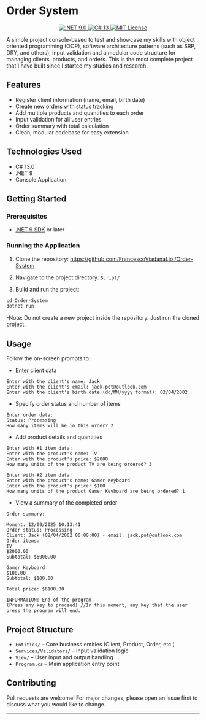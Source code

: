 # Order System
<p align="center">
  <a href="https://dotnet.microsoft.com/download/dotnet/9.0">
    <img src="https://img.shields.io/badge/.NET-9.0-blue" alt=".NET 9.0"/>
  </a>
  <a href="https://learn.microsoft.com/en-us/dotnet/csharp/">
    <img src="https://img.shields.io/badge/C%23-13.0-green" alt="C# 13"/>
  </a>
  <a href="LICENSE">
    <img src="https://img.shields.io/badge/License-MIT-yellow.svg" alt="MIT License"/>
  </a>
</p>

A simple project console-based to test and showcase my skills with object oriented programming (OOP), software architecture patterns (such as SRP, DRY, and others), input validation and a modular code structure for managing clients, products, and orders. This is the most complete project that I have built since I started my studies and research.

## Features

- Register client information (name, email, birth date)
- Create new orders with status tracking
- Add multiple products and quantities to each order
- Input validation for all user entries
- Order summary with total calculation
- Clean, modular codebase for easy extension

## Technologies Used

- C# 13.0
- .NET 9
- Console Application

## Getting Started

### Prerequisites

- [.NET 9 SDK](https://dotnet.microsoft.com/download/dotnet/9.0) or later

### Running the Application

1. Clone the repository: https://github.com/FrancescoViadanaLioi/Order-System

2. Navigate to the project directory: `Script/`

3. Build and run the project: 
```powershell
cd Order-System
dotnet run
```
-Note: Do not create a new project inside the repository. Just run the cloned project.

## Usage

Follow the on-screen prompts to:
- Enter client data
```
Enter with the client's name: Jack
Enter with the client's email: jack.pot@outlook.com
Enter with the client's birth date (dd/MM/yyyy format): 02/04/2002
```
- Specify order status and number of items
```
Enter order data:
Status: Processing
How many items will be in this order? 2
```
- Add product details and quantities
```
Enter with #1 item data:
Enter with the product's name: TV
Enter with the product's price: $2000
How many units of the product TV are being ordered? 3
```
```
Enter with #2 item data:
Enter with the product's name: Gamer Keyboard
Enter with the product's price: $100
How many units of the product Gamer Keyboard are being ordered? 1
```
- View a summary of the completed order
```
Order summary:

Moment: 12/09/2025 10:13:41
Order status: Processing
Client: Jack (02/04/2002 00:00:00) - email: jack.pot@outlook.com
Order items:
TV
$2000.00
Subtotal: $6000.00

Gamer Keyboard
$100.00
Subtotal: $100.00

Total price: $6100.00

INFORMATION: End of the program.
(Press any key to proceed) //In this moment, any key that the user press the program will end.
```

## Project Structure

- `Entities/` – Core business entities (Client, Product, Order, etc.)
- `Services/Validators/` – Input validation logic
- `View/` – User input and output handling
- `Program.cs` – Main application entry point

## Contributing

Pull requests are welcome! For major changes, please open an issue first to discuss what you would like to change.

---
